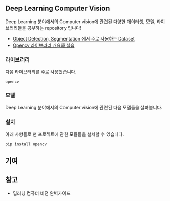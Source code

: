 ## Deep Learning Computer Vision 

Deep Learning 분야에서의 Computer vision에 관련된 다양한 데이터셋, 모델, 라이브러리들을 공부하는 repository 입니다! 

* [Object Detection, Segmentation 에서 주로 사용하는 Dataset](https://github.com/Dongmin-Sim/Computer_vision/blob/main/ObjectDetection/Dataset/Dataset_%EC%82%B4%ED%8E%B4%EB%B3%B4%EA%B8%B0.md)
* [Opencv 라이브러리 개요와 실습](https://github.com/Dongmin-Sim/Computer_vision/blob/main/OpenCV/opencv_%EA%B0%9C%EC%9A%94_%EB%B0%8F_%EC%8B%A4%EC%8A%B5.md)


### 라이브러리

다음 라이브러리를 주로 사용했습니다.

```
opencv
```

### 모델
Deep Learning 분야에서의 Computer vision에 관련된 다음 모델들을 살펴봅니다.


### 설치

아래 사항들로 현 프로젝트에 관한 모듈들을 설치할 수 있습니다.

```
pip install opencv
```



## 기여




## 참고 

- 딥러닝 컴퓨터 비전 완벽가이드
